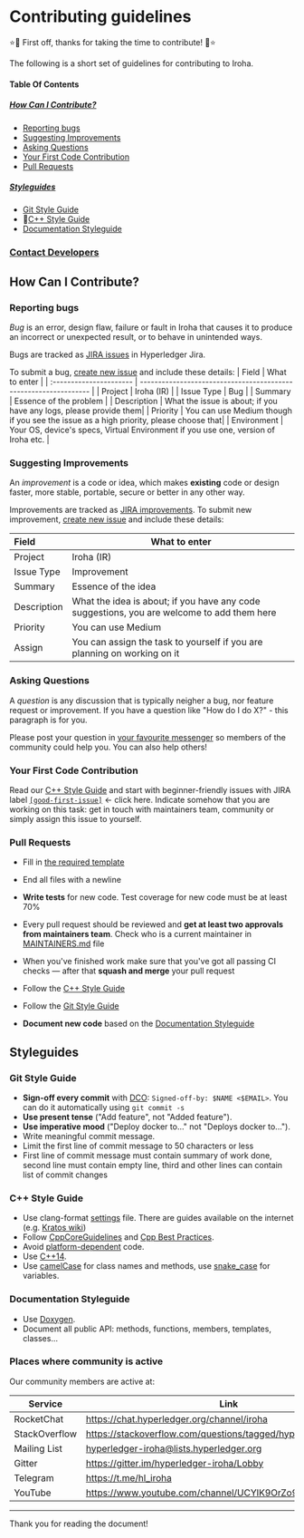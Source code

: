 # Contributing guidelines

:star::tada: First off, thanks for taking the time to contribute! :tada::star:

The following is a short set of guidelines for contributing to Iroha.


#### Table Of Contents

##### [How Can I Contribute?](#how-can-i-contribute-1)

- [Reporting bugs](#reporting-bugs)
- [Suggesting Improvements](#suggesting-improvements)
- [Asking Questions](#asking-questions)
- [Your First Code Contribution](#your-first-code-contribution)
- [Pull Requests](#pull-requests)

##### [Styleguides](#styleguides-1)

- [Git Style Guide](#git-style-guide)
- [C++ Style Guide](#c++-style-guide)
- [Documentation Styleguide](#documentation-styleguide)

### [Contact Developers](#places-where-community-is-active)


## How Can I Contribute?

### Reporting bugs

*Bug* is an error, design flaw, failure or fault in Iroha that causes it to produce an incorrect or unexpected result, or to behave in unintended ways.

Bugs are tracked as [JIRA issues](https://jira.hyperledger.org/projects/IR/issues/IR-275?filter=allopenissues&orderby=issuetype+ASC%2C+priority+DESC%2C+updated+DESC) in Hyperledger Jira.

To submit a bug, [create new issue](https://jira.hyperledger.org/secure/CreateIssue.jspa) and include these details:
| Field                   | What to enter                                                    |
| :---------------------- | ---------------------------------------------------------------- |
| Project                 | Iroha (IR)                                                       |
| Issue Type              | Bug                                                              |
| Summary                 | Essence of the problem                                               |
| Description             | What the issue is about; if you have any logs, please provide them|
| Priority                | You can use Medium though if you see the issue as a high priority, please choose that|
| Environment             | Your OS, device's specs, Virtual Environment if you use one, version of Iroha etc. |



### Suggesting Improvements

An *improvement* is a code or idea, which makes **existing** code or design faster, more stable, portable, secure or better in any other way.

Improvements are tracked as [JIRA improvements](https://jira.hyperledger.org/browse/IR-184?jql=project%20%3D%20IR%20and%20issuetype%20%3D%20Improvement%20ORDER%20BY%20updated%20DESC). To submit new improvement, [create new issue](https://jira.hyperledger.org/secure/CreateIssue.jspa) and include these details:

| Field                   | What to enter                                                    |
| :---------------------- | ---------------------------------------------------------------- |
| Project                 | Iroha (IR)                                                       |
| Issue Type              | Improvement                                                      |
| Summary                 | Essence of the idea                                              |
| Description             | What the idea is about; if you have any code suggestions, you are welcome to add them here |
| Priority                | You can use Medium                                               |
| Assign                  | You can assign the task to yourself if you are planning on working on it|

### Asking Questions

A *question* is any discussion that is typically neigher a bug, nor feature request or improvement. If you have a question like "How do I do X?" - this paragraph is for you.

Please post your question in [your favourite messenger](#places-where-community-is-active) so members of the community could help you. You can also help others!

### Your First Code Contribution

Read our [C++ Style Guide](#c++-style-guide) and start with beginner-friendly issues with JIRA label [`[good-first-issue]`](https://jira.hyperledger.org/issues/?jql=project%20%3D%20IR%20and%20labels%20%3D%20good-first-issue%20ORDER%20BY%20updated%20DESC) <- click here. Indicate somehow that you are working on this task: get in touch with maintainers team, community or simply assign this issue to yourself.

### Pull Requests

- Fill in [the required template](.github/PULL_REQUEST_TEMPLATE.md)

- End all files with a newline

- **Write tests** for new code. Test coverage for new code must be at least 70%

- Every pull request should be reviewed and **get at least two approvals from maintainers team**. Check who is a current maintainer in [MAINTAINERS.md](https://github.com/hyperledger/iroha/blob/master/MAINTAINERS.md) file

- When you've finished work make sure that you've got all passing CI checks — after that **squash and merge** your pull request

- Follow the [C++ Style Guide](#c++-style-guide)

- Follow the [Git Style Guide](#git-style-guide)

- **Document new code** based on the [Documentation Styleguide](#documentation-styleguide)


## Styleguides

### Git Style Guide

- **Sign-off every commit** with [DCO](https://github.com/apps/dco): `Signed-off-by: $NAME <$EMAIL>`. You can do it automatically using `git commit -s`
- **Use present tense** ("Add feature", not "Added feature").
- **Use imperative mood** ("Deploy docker to..." not "Deploys docker to...").
- Write meaningful commit message.
- Limit the first line of commit message to 50 characters or less
- First line of commit message must contain summary of work done, second line must contain empty line, third and other lines can contain list of commit changes


### C++ Style Guide

- Use clang-format [settings](https://github.com/hyperledger/iroha/blob/master/.clang-format) file. There are guides available on the internet (e.g. [Kratos wiki](https://github.com/KratosMultiphysics/Kratos/wiki/How-to-configure-clang%E2%80%90format))
- Follow [CppCoreGuidelines](http://isocpp.github.io/CppCoreGuidelines/CppCoreGuidelines) and [Cpp Best Practices](https://lefticus.gitbooks.io/cpp-best-practices).
- Avoid [platform-dependent](https://stackoverflow.com/questions/1558194/learning-and-cross-platform-development-c) code.
- Use [C++14](https://en.wikipedia.org/wiki/C%2B%2B14).
- Use [camelCase](https://en.wikipedia.org/wiki/Camel_case) for class names and methods, use [snake_case](https://en.wikipedia.org/wiki/Snake_case) for variables.



### Documentation Styleguide

- Use [Doxygen](http://www.stack.nl/~dimitri/doxygen/manual/docblocks.html).
- Document all public API: methods, functions, members, templates, classes...


### Places where community is active

Our community members are active at:

| Service      | Link                                                         |
| ------------ | ------------------------------------------------------------ |
| RocketChat   | https://chat.hyperledger.org/channel/iroha                   |
| StackOverflow| https://stackoverflow.com/questions/tagged/hyperledger-iroha |
| Mailing List | [hyperledger-iroha@lists.hyperledger.org](mailto:hyperledger-iroha@lists.hyperledger.org)                              |
| Gitter       | https://gitter.im/hyperledger-iroha/Lobby                    |
| Telegram     | https://t.me/hl_iroha                                        |
| YouTube      | https://www.youtube.com/channel/UCYlK9OrZo9hvNYFuf0vrwww     |



---

Thank you for reading the document! 
